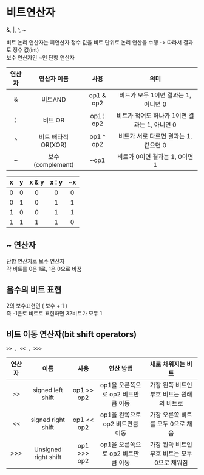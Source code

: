 # 비트연산자

&, |, ^, ~ 

비트 논리 연산자는 피연산자 정수 값을 비트 단위로 논리 연산을 수행 -> 따라서 결과도 정수 값(int)  
보수 연산자인 ~인 단항 연산자

|       연산자       | 연산자 이름 |        사용         |           의미            |
|:---------------:|:------:|:-----------------:|:-----------------------:|
|        &        | 비트AND  |     op1 & op2     | 비트가 모두 1이면 결과는 1, 아니면 0 |
| &brvbar;  | 비트 OR  | op1  &brvbar; op2 | 비트가 적어도 하나가 1이면 결과는 1, 아니면 0 |
| ^ | 비트 배타적 OR(XOR) | op1 ^ op2 | 비트가 서로 다르면 결과는 1, 같으면 0 |
| ~ | 보수(complement) | ~op1 | 비트가 0이면 결과는 1, 0이면 1 |


| x | y | x & y | x &brvbar; y | ~x |
| :---: | :---: | :---: | :---: | :---: |
| 0 | 0 | 0 | 0 | 0 | 1 |
| 0 | 1 | 0 | 1 | 1 | 1 |
| 1 | 0 | 0 | 1 | 1 | 0 |
| 1 | 1 | 1 | 1 | 0 | 0 |


## ~ 연산자

단항 연산자로 보수 연산자  
각 비트를 0은 1로, 1은 0으로 바꿈

## 음수의 비트 표현

2의 보수표현인 ( 보수 + 1 )  
즉 -1은로 비트로 표현하면 32비트가 모두 1


## 비트 이동 연산자(bit shift operators)
`>> , << , >>>`

| 연산자  | 이름 | 사용 | 연산 방법 | 새로 채워지는 비트 |
|:----:| :---: | :---: | :----: | :----: |
| \>\> | signed left shift | op1 >> op2 | op1을 오른쪽으로 op2 비트만큼 이동 | 가장 왼쪽 비트인 부호 비트는 원래의 비트로 |
|  <<  | signed right shift | op1 << op2 | op1을 왼쪽으로 op2 비트만큼 이동 | 가장 오른쪽 비트를 모두 0으로 채움 |
| >>> | Unsigned right shift | op1 >>> op2 | op1을 오른쪽으로 op2 비트만큼 이동 | 가장 왼쪽 비트인 부호 비트는 모두 0으로 채워짐 |

